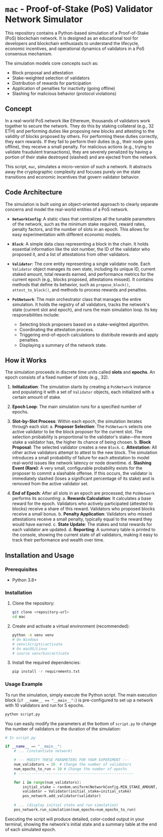# `mac` - Proof-of-Stake (PoS) Validator Network Simulator

This repository contains a Python-based simulation of a Proof-of-Stake (PoS) blockchain network. It is designed as an educational tool for developers and blockchain enthusiasts to understand the lifecycle, economic incentives, and operational dynamics of validators in a PoS consensus mechanism.

The simulation models core concepts such as:
- Block proposal and attestation
- Stake-weighted selection of validators
- Distribution of rewards for participation
- Application of penalties for inactivity (going offline)
- Slashing for malicious behavior (protocol violations)

## Concept

In a real-world PoS network like Ethereum, thousands of validators work together to secure the network. They do this by staking collateral (e.g., 32 ETH) and performing duties like proposing new blocks and attesting to the validity of blocks proposed by others. For performing these duties correctly, they earn rewards. If they fail to perform their duties (e.g., their node goes offline), they receive a small penalty. For malicious actions (e.g., trying to validate fraudulent transactions), they are severely penalized by having a portion of their stake destroyed (slashed) and are ejected from the network.

This script, `mac`, simulates a micro-version of such a network. It abstracts away the cryptographic complexity and focuses purely on the state transitions and economic incentives that govern validator behavior.

## Code Architecture

The simulation is built using an object-oriented approach to clearly separate concerns and model the real-world entities of a PoS network.

- **`NetworkConfig`**: A static class that centralizes all the tunable parameters of the network, such as the minimum stake required, reward rates, penalty factors, and the number of slots in an epoch. This allows for easy experimentation with different economic models.

- **`Block`**: A simple data class representing a block in the chain. It holds essential information like the slot number, the ID of the validator who proposed it, and a list of attestations from other validators.

- **`Validator`**: The core entity representing a single validator node. Each `Validator` object manages its own state, including its unique ID, current staked amount, total rewards earned, and performance metrics for the current epoch (e.g., blocks proposed, attestations missed). It contains methods that define its behavior, such as `propose_block()`, `attest_to_block()`, and methods to process rewards and penalties.

- **`PoSNetwork`**: The main orchestrator class that manages the entire simulation. It holds the registry of all validators, tracks the network's state (current slot and epoch), and runs the main simulation loop. Its key responsibilities include:
    - Selecting block proposers based on a stake-weighted algorithm.
    - Coordinating the attestation process.
    - Triggering end-of-epoch calculations to distribute rewards and apply penalties.
    - Displaying a summary of the network state.

## How it Works

The simulation proceeds in discrete time units called **slots** and **epochs**. An epoch consists of a fixed number of slots (e.g., 32).

1.  **Initialization**: The simulation starts by creating a `PoSNetwork` instance and populating it with a set of `Validator` objects, each initialized with a certain amount of stake.

2.  **Epoch Loop**: The main simulation runs for a specified number of epochs.

3.  **Slot-by-Slot Process**: Within each epoch, the simulation iterates through each slot:
    a.  **Proposer Selection**: The `PoSNetwork` selects one active validator to be the block proposer for the current slot. The selection probability is proportional to the validator's stake—the more stake a validator has, the higher its chance of being chosen.
    b.  **Block Proposal**: The selected validator creates a new `Block`.
    c.  **Attestation**: All other active validators attempt to attest to the new block. The simulation introduces a small probability of failure for each attestation to model real-world issues like network latency or node downtime.
    d.  **Slashing Event (Rare)**: A very small, configurable probability exists for the proposer to commit a slashable offense. If this occurs, the validator is immediately slashed (loses a significant percentage of its stake) and is removed from the active validator set.

4.  **End of Epoch**: After all slots in an epoch are processed, the `PoSNetwork` performs its accounting:
    a.  **Rewards Calculation**: It calculates a base reward for the epoch. Validators who actively participated (attested to blocks) receive a share of this reward. Validators who proposed blocks receive a small bonus.
    b.  **Penalty Application**: Validators who missed attestations receive a small penalty, typically equal to the reward they would have earned.
    c.  **State Update**: The stakes and total rewards for each validator are updated.
    d.  **Reporting**: A summary table is printed to the console, showing the current state of all validators, making it easy to track their performance and wealth over time.

## Installation and Usage

### Prerequisites
- Python 3.8+

### Installation

1.  Clone the repository:
    ```bash
    git clone <repository-url>
    cd mac
    ```

2.  Create and activate a virtual environment (recommended):
    ```bash
    python -m venv venv
    # On Windows
    # venv\Scripts\activate
    # On macOS/Linux
    # source venv/bin/activate
    ```

3.  Install the required dependencies:
    ```bash
    pip install -r requirements.txt
    ```

### Usage Example

To run the simulation, simply execute the Python script. The main execution block (`if __name__ == "__main__":`) is pre-configured to set up a network with 10 validators and run for 5 epochs.

```bash
python script.py
```

You can easily modify the parameters at the bottom of `script.py` to change the number of validators or the duration of the simulation:

```python
# In script.py

if __name__ == "__main__":
    # ... (instantiate network)

    # --- MODIFY THESE PARAMETERS FOR YOUR EXPERIMENT ---
    num_validators = 20  # Change the number of validators
    num_epochs_to_run = 10 # Change the number of epochs
    # -----------------------------------------------------

    for i in range(num_validators):
        initial_stake = random.uniform(NetworkConfig.MIN_STAKE_AMOUNT, NetworkConfig.MIN_STAKE_AMOUNT * 3)
        validator = Validator(initial_stake=initial_stake)
        pos_network.add_validator(validator)
    
    # ... (display initial state and run simulation)
    pos_network.run_simulation(num_epochs=num_epochs_to_run)
```

Executing the script will produce detailed, color-coded output in your terminal, showing the network's initial state and a summary table at the end of each simulated epoch.
